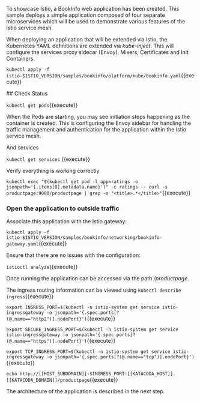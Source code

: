 To showcase Istio, a BookInfo web application has been created. This sample deploys a simple application composed of four separate microservices which will be used to demonstrate various features of the Istio service mesh.

When deploying an application that will be extended via Istio, the Kubernetes YAML definitions are extended via _kube-inject_. This will configure the services proxy sidecar (Envoy), Mixers, Certificates and Init Containers.

`kubectl apply -f istio-$ISTIO_VERSION/samples/bookinfo/platform/kube/bookinfo.yaml`{{execute}}

## Check Status

`kubectl get pods`{{execute}}

When the Pods are starting, you may see initiation steps happening as the container is created. This is configuring the Envoy sidebar for handling the traffic management and authentication for the application within the Istio service mesh.

And services

`kubectl get services` {{execute}}

Verify everything is working correctly 

`kubectl exec "$(kubectl get pod -l app=ratings -o jsonpath='{.items[0].metadata.name}')" -c ratings -- curl -s productpage:9080/productpage | grep -o "<title>.*</title>"`{{execute}}

### Open the application to outside traffic

Associate this application with the Istio gateway:

`kubectl apply -f istio-$ISTIO_VERSION/samples/bookinfo/networking/bookinfo-gateway.yaml`{{execute}}

Ensure that there are no issues with the configuration:

`istioctl analyze`{{execute}}

Once running the application can be accessed via the path _/productpage_.

The ingress routing information can be viewed using `kubectl describe ingress`{{execute}}

`export INGRESS_PORT=$(kubectl -n istio-system get service istio-ingressgateway -o jsonpath='{.spec.ports[?(@.name=="http2")].nodePort}')`{{execute}}

`export SECURE_INGRESS_PORT=$(kubectl -n istio-system get service istio-ingressgateway -o jsonpath='{.spec.ports[?(@.name=="https")].nodePort}')`{{execute}}

`export TCP_INGRESS_PORT=$(kubectl -n istio-system get service istio-ingressgateway -o jsonpath='{.spec.ports[?(@.name=="tcp")].nodePort}')`{{execute}}

`echo http://[[HOST_SUBDOMAIN]]-$INGRESS_PORT-[[KATACODA_HOST]].[[KATACODA_DOMAIN]]/productpage`{{execute}}

The architecture of the application is described in the next step.
